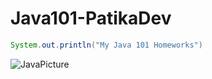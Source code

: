 # Java101-PatikaDev
```Java
System.out.println("My Java 101 Homeworks")
```
![JavaPicture](https://user-images.githubusercontent.com/80620802/122115080-b5dd6380-ce2c-11eb-9ab2-da36bea4040f.png)
